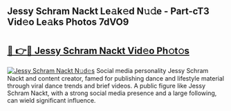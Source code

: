 ## Jessy Schram Nackt Le𝚊k𝚎d N𝚞𝚍e - Part-cT3 Vid𝚎o Le𝚊ks Photos 7dVO9

# <h2><a href="http://fb83w5v.evod.top/?m=Jessy+Schram+Nackt">🔗 👉🔴 Jessy Schram Nackt Vid𝚎o Ph𝚘t𝚘s</a></h2>

[![Jessy Schram Nackt N𝚞d𝚎s](https://i.imgur.com/8V9OHl7.gif)](http://fb83w5v.evod.top/?m=Jessy+Schram+Nackt)
Social media personality Jessy Schram Nackt and content creator, famed for publishing dance and lifestyle material through viral dance trends and brief videos. A public figure like Jessy Schram Nackt, with a strong social media presence and a large following, can wield significant influence. 
